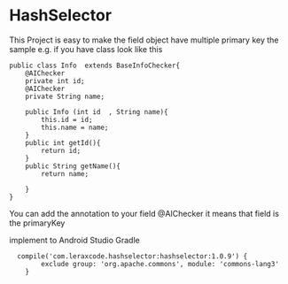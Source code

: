 # HashSelector

This Project is easy to make  the field object have multiple primary key
the sample e.g.
if you have class look like this
```
public class Info  extends BaseInfoChecker{
    @AIChecker
    private int id;
    @AIChecker
    private String name;

    public Info (int id  , String name){
        this.id = id;
        this.name = name;
    }
    public int getId(){
        return id;
    }
    public String getName(){
        return name;

    }
}
```
You can add the annotation to your field @AIChecker it means that field is the primaryKey

implement to Android Studio Gradle

```  
  compile('com.leraxcode.hashselector:hashselector:1.0.9') {
        exclude group: 'org.apache.commons', module: 'commons-lang3'
    }
```  
